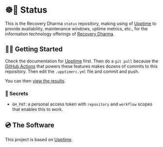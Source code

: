# ☸️🤖 Status

This is the Recovery Dharma `status` repository, making using of [Upptime](https://github.com/upptime/upptime) to provide availability, maintenance windows, uptime metrics, etc., for the information technology offerings of [Recovery Dharma](https://RecoveryDharma.org/).


## 🏃‍♀️ Getting Started

Check the documentation for [Upptime](https://upptime.js.org/) first. Then do a `git pull` because the [GitHub Actions](https://github.com/features/actions) that powers these features makes dozens of commits to this repository. Then edit the `.upptimerc.yml` file and commit and push.

You can then [view the results](https://recoverydharma.github.io/status/).

### 🤫 Secrets

- `GH_PAT`: a personal access token with `repository` and `workflow` scopes that enables this to work.


## 💿 The Software

This project is based on [Upptime](https://upptime.js.org/).

